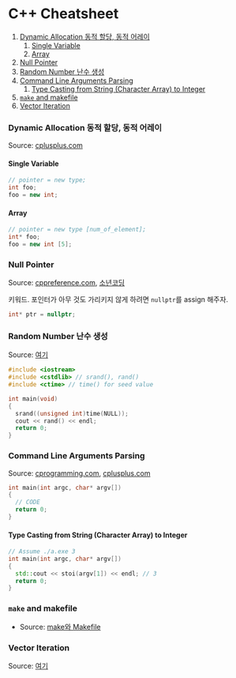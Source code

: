 # C++ Cheatsheet
1. [Dynamic Allocation 동적 할당, 동적 어레이](#dynamic-allocation-동적-할당-동적-어레이)
	1. [Single Variable](#single-variable)
	1. [Array](#array)
1. [Null Pointer](#null-pointer)
1. [Random Number 난수 생성](#random-number-난수-생성)
1. [Command Line Arguments Parsing](#command-line-arguments-parsing)
	1. [Type Casting from String (Character Array) to Integer](#type-casting-from-string-character-array-to-integer)
1. [`make` and makefile](#make-and-makefile)
1. [Vector Iteration](#vector-iteration)
### Dynamic Allocation 동적 할당, 동적 어레이
Source: [cplusplus.com](http://www.cplusplus.com/doc/tutorial/dynamic/)
#### Single Variable
```cpp
// pointer = new type;
int foo;
foo = new int;
```
#### Array
```cpp
// pointer = new type [num_of_element];
int* foo;
foo = new int [5];
```
### Null Pointer
Source: [cppreference.com](https://en.cppreference.com/w/cpp/language/nullptr), [소년코딩](https://boycoding.tistory.com/200)  

키워드. 포인터가 아무 것도 가리키지 않게 하려면 `nullptr`를 assign 해주자.
```cpp
int* ptr = nullptr;
```
### Random Number 난수 생성
Source: [여기](https://arer.tistory.com/10)
```cpp
#include <iostream>
#include <cstdlib> // srand(), rand()
#include <ctime> // time() for seed value

int main(void)
{
  srand((unsigned int)time(NULL));
  cout << rand() << endl;
  return 0;
}
```
### Command Line Arguments Parsing
Source: [cprogramming.com](https://www.cprogramming.com/tutorial/lesson14.html), [cplusplus.com](http://www.cplusplus.com/articles/DEN36Up4/)
```cpp
int main(int argc, char* argv[])
{
  // CODE
  return 0;
}
```
#### Type Casting from String (Character Array) to Integer
```cpp
// Assume ./a.exe 3
int main(int argc, char* argv[])
{
  std::cout << stoi(argv[1]) << endl; // 3
  return 0;
}
```
### `make` and makefile
- Source: [make와 Makefile](https://bowbowbow.tistory.com/12)
### Vector Iteration
Source: [여기](https://hyeonstorage.tistory.com/318)

